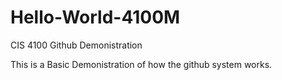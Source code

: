 # Hello-World-4100M
CIS 4100 Github Demonistration

This is a Basic Demonistration of how the github system works. 
